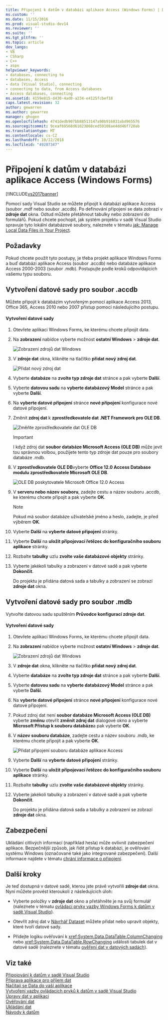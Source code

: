 ```yaml
---
title: Připojení k datům v databázi aplikace Access (Windows Forms) | Dokumentace Microsoftu
ms.custom: ''
ms.date: 11/15/2016
ms.prod: visual-studio-dev14
ms.reviewer: ''
ms.suite: ''
ms.tgt_pltfrm: ''
ms.topic: article
dev_langs:
- VB
- CSharp
- C++
- aspx
helpviewer_keywords:
- databases, connecting to
- databases, Access
- data [Visual Studio], connecting
- connecting to data, from Access databases
- Access databases, connecting
ms.assetid: 4159e815-d430-4ad0-a234-e4125fcbef18
caps.latest.revision: 32
author: gewarren
ms.author: gewarren
manager: ghogen
ms.openlocfilehash: 4741dedb907bb88513147a98b916831abd965576
ms.sourcegitcommit: 9ceaf69568d61023868ced59108ae4dd46f720ab
ms.translationtype: MT
ms.contentlocale: cs-CZ
ms.lasthandoff: 10/12/2018
ms.locfileid: "49207347"
---
```

# <a name="connect-to-data-in-an-access-database-windows-forms"></a>Připojení k datům v databázi aplikace Access (Windows Forms)
[!INCLUDE[vs2017banner](../includes/vs2017banner.md)]

  
Pomocí sady Visual Studio se můžete připojit k databázi aplikace Access (soubor .mdf nebo soubor .accdb). Po definování připojení se data zobrazí v **zdroje dat** okna. Odtud můžete přetáhnout tabulky nebo zobrazení do formulářů. Pokud chcete pochopit, jak systém projektu v sadě Visual Studio spravuje tyto lokální databázové soubory, naleznete v tématu [jak: Manage Local Data Files in Your Project](../data-tools/how-to-manage-local-data-files-in-your-project.md).  
  
## <a name="prerequisites"></a>Požadavky  
 Pokud chcete použít tyto postupy, je třeba projekt aplikace Windows Forms a buď databázi aplikace Access (soubor .accdb) nebo databáze aplikace Access 2000-2003 (soubor .mdb). Postupujte podle kroků odpovídajících vašemu typu souboru.  
  
## <a name="creating-the-dataset-for-an-accdb-file"></a>Vytvoření datové sady pro soubor .accdb  
 Můžete připojit k databázím vytvořeným pomocí aplikace Access 2013, Office 365, Access 2010 nebo 2007 přístup pomocí následujícího postupu.  
  
#### <a name="to-create-the-dataset"></a>Vytvoření datové sady  
  
1.  Otevřete aplikaci Windows Forms, ke kterému chcete připojit data.  
  
2.  Na **zobrazení** nabídce vyberte možnost **ostatní Windows** > **zdroje dat**.  
  
     ![Zobrazení zdrojů dat Windows](../data-tools/media/viewdatasources.png "ViewDataSources")  
  
3.  V **zdroje dat** okna, klikněte na tlačítko **přidat nový zdroj dat**.  
  
     ![Přidat nový zdroj dat](../data-tools/media/dataaddnewdatasource.png "dataAddNewDataSource")  
  
4.  Vyberte **databáze** na **zvolte typ zdroje dat** stránce a pak vyberte **Další**.  
  
5.  Vyberte **datovou sadu** na **vyberte databázový Model** stránce a pak vyberte **Další**.  
  
6.  Na **vyberte datové připojení** stránce **nové připojení** konfigurace nové datové připojení.  
  
7.  Změnit **zdroj dat** k **zprostředkovatele dat .NET Framework pro OLE DB**.  
  
     ![Změňte zprostředkovatele dat OLE DB](../data-tools/media/datachangedatasourceoledb.png "dataChangeDataSourceOLEDB")  
  
    > [!IMPORTANT]
    >  I když zdroj dat **soubor databáze Microsoft Access (OLE DB)** může jevit tou správnou volbou, použijete tento typ zdroje dat pouze pro soubory databáze .mdb.  
  
8.  V **zprostředkovatele OLE DB**vyberte **Office 12.0 Access Database modulu zprostředkovatele Microsoft OLE DB**.  
  
     ![OLE DB poskytovatele Microsoft Office 12.0 Access](../data-tools/media/dataoledbprovideroffice12access.png "dataOLEDBProviderOffice12Access")  
  
9. V **serveru nebo název souboru**, zadejte cestu a název souboru .accdb, ke kterému chcete připojit a pak vyberte **OK**.  
  
    > [!NOTE]
    >  Pokud má soubor databáze uživatelské jméno a heslo, zadejte, je před výběrem **OK**.  
  
10. Vyberte **Další** na **vyberte datové připojení** stránky.  
  
11. Vyberte **Další** na **uložit připojovací řetězec do konfiguračního souboru aplikace** stránky.  
  
12. Rozbalte **tabulky** uzlu **zvolte vaše databázové objekty** stránky.  
  
13. Vyberte jakékoli tabulky a zobrazení v datové sadě a pak vyberte **Dokončit**.  
  
     Do projektu je přidána datová sada a tabulky a zobrazení se zobrazí **zdroje dat** okna.  
  
## <a name="creating-the-dataset-for-an-mdb-file"></a>Vytvoření datové sady pro soubor .mdb  
 Vytvořte datovou sadu spuštěním **Průvodce konfigurací zdroje dat**.  
  
#### <a name="to-create-the-dataset"></a>Vytvoření datové sady  
  
1.  Otevřete aplikaci Windows Forms, ke kterému chcete připojit data.  
  
2.  Na **zobrazení** nabídce vyberte možnost **ostatní Windows** > **zdroje dat**.  
  
     ![Zobrazení zdrojů dat Windows](../data-tools/media/viewdatasources.png "ViewDataSources")  
  
3.  V **zdroje dat** okna, klikněte na tlačítko **přidat nový zdroj dat**.  
  
4.  Vyberte **databáze** na **zvolte typ zdroje dat** stránce a pak vyberte **Další**.  
  
5.  Vyberte **datovou sadu** na **vyberte databázový Model** stránce a pak vyberte **Další**.  
  
6.  Na **vyberte datové připojení** stránce **nové připojení** konfigurace nové datové připojení.  
  
7.  Pokud zdroj dat není **soubor databáze Microsoft Access (OLE DB)** vyberte **změnu** otevřít **změnit zdroj dat** dialogové okno a vyberte **Microsoft Přístup k souboru databáze**a pak vyberte **OK**.  
  
8.  V **název souboru databáze**, zadejte cestu a název souboru .mdb, ke kterému chcete připojit a pak vyberte **OK**.  
  
     ![Přidat připojení souboru databáze aplikace Access](../data-tools/media/dataaddconnectionaccessmdb.png "dataAddConnectionAccessMDB")  
  
9. Vyberte **Další** na **vyberte datové připojení** stránky.  
  
10. Vyberte **Další** na **uložit připojovací řetězec do konfiguračního souboru aplikace** stránky.  
  
11. Rozbalte **tabulky** uzlu **zvolte vaše databázové objekty** stránky.  
  
12. Vyberte jakékoli tabulky a zobrazení v datové sadě a pak vyberte **Dokončit**.  
  
     Do projektu je přidána datová sada a tabulky a zobrazení se zobrazí **zdroje dat** okna.  
  
## <a name="security"></a>Zabezpečení  
 Ukládání citlivých informací (například hesla) může ovlivnit zabezpečení aplikace. Bezpečnější způsob, jak řídit přístup k databázi, je ověřování systému Windows (označované také jako integrované zabezpečení). Další informace najdete v tématu [chrání informace o připojení](http://msdn.microsoft.com/library/1471f580-bcd4-4046-bdaf-d2541ecda2f4).  
  
## <a name="next-steps"></a>Další kroky  
 Je teď dostupná v datové sadě, kterou jste právě vytvořili **zdroje dat** okna. Nyní můžete provést kteroukoli z následujících úloh:  
  
-   Vyberte položky v **zdroje dat** okno a přetáhněte je na svůj formulář (naleznete v tématu [ovládací prvky vazby Windows Forms k datům v sadě Visual Studio](../data-tools/bind-windows-forms-controls-to-data-in-visual-studio.md)).  
  
-   Otevřít zdroj dat v [Návrhář Dataset](../data-tools/creating-and-editing-typed-datasets.md) můžete přidat nebo upravit objekty, které tvoří datové sady.  
  
-   Přidejte logiku ověřování k <xref:System.Data.DataTable.ColumnChanging> nebo <xref:System.Data.DataTable.RowChanging> události tabulek dat v datové sadě (naleznete v tématu [ověření dat v datových sadách](../data-tools/validate-data-in-datasets.md)).  
  
## <a name="see-also"></a>Viz také  
 [Připojování k datům v sadě Visual Studio](../data-tools/connecting-to-data-in-visual-studio.md)   
 [Příprava aplikace pro příjem dat](http://msdn.microsoft.com/library/c17bdb7e-c234-4f2f-9582-5e55c27356ad)   
 [Načítají se Data do vaší aplikace](../data-tools/fetching-data-into-your-application.md)   
 [Vytvoření vazby ovládacích prvků k datům v sadě Visual Studio](../data-tools/bind-controls-to-data-in-visual-studio.md)   
 [Úpravy dat v aplikaci](../data-tools/editing-data-in-your-application.md)   
 [Ověřování dat](http://msdn.microsoft.com/library/b3a9ee4e-5d4d-4411-9c56-c811f2b4ee7e)   
 [Ukládání dat](../data-tools/saving-data.md)   
 [Návody k datům](http://msdn.microsoft.com/library/15a88fb8-3bee-4962-914d-7a1f8bd40ec4)

